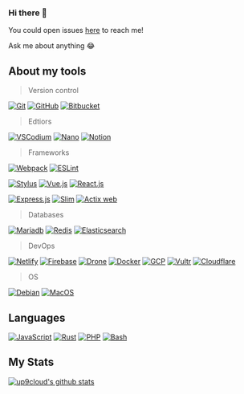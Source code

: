### Hi there 👋

<!-- TODO: [![Blog](https://img.shields.io/website?color=&up_message=&url=)](https://) -->

You could open issues [here](https://github.com/up9cloud/up9cloud/issues) to reach me!

Ask me about anything 😂

## About my tools

> Version control

[![Git](https://img.shields.io/badge/-Git-%23ffffff?logo=git)](https://git-scm.com)
[![GitHub](https://img.shields.io/badge/-GitHub-%23ffffff?logo=github&logoColor=%23181717)](https://github.com/up9cloud)
[![Bitbucket](https://img.shields.io/badge/-Bitbucket-%23ffffff?logo=Bitbucket&logoColor=%230052CC)](https://bitbucket.org)

> Edtiors

[![VSCodium](https://img.shields.io/badge/-VSCodium-%23ffffff?logo=&logoColor=%2396d768)](https://vscodium.com)
[![Nano](https://img.shields.io/badge/-Nano-%23ffffff?logo=Gnu&logoColor=%23832bf5)](https://www.nano-editor.org)
[![Notion](https://img.shields.io/badge/-Notion-%23ffffff?logo=Notion&logoColor=%23000000)](https://www.notion.so)

> Frameworks

[![Webpack](https://img.shields.io/badge/-Webpack-%23ffffff?logo=Webpack)](https://webpack.js.org)
[![ESLint](https://img.shields.io/badge/-ESLint-%23ffffff?logo=ESLint&logoColor=%234B32C3)](https://eslint.org)

[![Stylus](https://img.shields.io/badge/-Stylus-%23ffffff?logo=Stylus&logoColor=%23333333)](https://stylus-lang.com)
[![Vue.js](https://img.shields.io/badge/-Vue.js-%23ffffff?logo=Vue.js)](https://vuejs.org)
[![React.js](https://img.shields.io/badge/-React.js-%23ffffff?logo=React)](https://reactjs.org/)

[![Express.js](https://img.shields.io/badge/-Express.js-%23ffffff?logo=JavaScript&logoColor=%23F7DF1E)](https://expressjs.com)
[![Slim](https://img.shields.io/badge/-Slim-%23ffffff?logo=PHP&logoColor=%23777BB4)](https://www.slimframework.com)
[![Actix web](https://img.shields.io/badge/-Actix%20web-%23ffffff?logo=Rust&logoColor=%23686766)](https://actix.rs)

> Databases

[![Mariadb](https://img.shields.io/badge/-Mariadb-%23ffffff?logo=Mariadb&logoColor=%23003545)](https://mariadb.org/)
[![Redis](https://img.shields.io/badge/-Redis-%23ffffff?logo=Redis&logoColor=%23DC382D)](https://redis.io)
[![Elasticsearch](https://img.shields.io/badge/-Elasticsearch-%23ffffff?logo=Elasticsearch&logoColor=%23005571)](https://www.elastic.co)


> DevOps

[![Netlify](https://img.shields.io/badge/-Netlify-%23ffffff?logo=netlify&logoColor=00C7B7)](https://www.netlify.com)
[![Firebase](https://img.shields.io/badge/-Firebase-%23ffffff?logo=Firebase&logoColor=FFCA28)](https://console.firebase.google.com)
[![Drone](https://img.shields.io/badge/-Drone%20CI-%23ffffff?logo=Drone&logoColor=%23212121)](https://www.drone.io)
[![Docker](https://img.shields.io/badge/-Docker-%23ffffff?logo=Docker&logoColor=%232496ED)](https://www.docker.com)
[![GCP](https://img.shields.io/badge/-GCP-%23ffffff?logo=Google%20Cloud&logoColor=%234285F4)](https://cloud.google.com)
[![Vultr](https://img.shields.io/badge/-Vultr-%23ffffff?logo=Vultr&logoColor=%23007BFC)](https://www.vultr.com)
[![Cloudflare](https://img.shields.io/badge/-Cloudflare-%23ffffff?logo=Cloudflare&logoColor=%23F38020)](https://www.cloudflare.com)

> OS

[![Debian](https://img.shields.io/badge/-Debian-%23ffffff?logo=Debian&logoColor=%23A81D33)](https://www.debian.org)
[![MacOS](https://img.shields.io/badge/-MacOS-%23ffffff?logo=apple&logoColor=%23999999)](https://www.apple.com/macbook-pro-13)

## Languages

[![JavaScript](https://img.shields.io/badge/-JavaScript-%23ffffff?logo=JavaScript&logoColor=%23F7DF1E)](https://developer.mozilla.org/en-US/docs/Web/JavaScript)
[![Rust](https://img.shields.io/badge/-Rust-%23ffffff?logo=Rust&logoColor=%23000000)](https://www.rust-lang.org)
[![PHP](https://img.shields.io/badge/-PHP-%23ffffff?logo=PHP&logoColor=%23777BB4)](https://www.php.net)
[![Bash](https://img.shields.io/badge/-Bash-%23ffffff?logo=gnu%20bash&logoColor=%234EAA25)](https://www.gnu.org/software/bash)
<!-- [![V](https://img.shields.io/badge/-V-%23ffffff?logo=v&logoColor=%235D87BF)](https://vlang.io) -->
<!-- [![Go](https://img.shields.io/badge/-Go-%23ffffff?logo=go&logoColor=%2300ADD8)](https://golang.org) -->

## My Stats

[![up9cloud's github stats](https://github-readme-stats.vercel.app/api?username=up9cloud&show_icons=true)](https://github.com/up9cloud)

<!-- TODO: ![visitors]() -->

